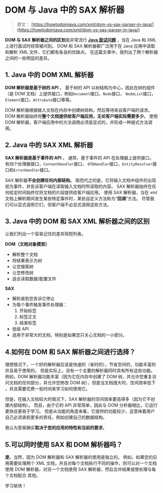 # DOM 与 Java 中的 SAX 解析器

> 原文： [https://howtodoinjava.com/xml/dom-vs-sax-parser-in-java/](https://howtodoinjava.com/xml/dom-vs-sax-parser-in-java/)

**DOM 与 SAX 解析器之间的区别**是非常流行 [**Java 面试问题**](//howtodoinjava.com/java-interview-questions/ "Java Interview Questions") ，当在 Java 和 XML 上进行面试时经常被问到。 DOM 和 SAX 解析器都广泛用于在 Java 应用中读取和解析 XML 文件，它们都有各自的优缺点。 在这篇文章中，我列出了两个解析器之间的一些明显的差异。

## 1\. Java 中的 DOM XML 解析器

**DOM 解析器是基于树的 API** 。 基于树的 API 以树结构为中心，因此在树的组件（是 DOM 文档）上提供接口，例如`Document`接口，`Node`接口， `NodeList`接口，`Element`接口，`Attrubute`接口等等。

DOM 解析器根据输入文档在内存中创建树结构，然后等待来自客户端的请求。 DOM 解析器始终将**整个文档提供给客户端应用，无论客户端实际需要多少**。 使用 DOM 解析器，客户端应用中的方法调用必须是显式的，并形成一种链式方法调用。

## 2\. Java 中的 SAX XML 解析器

**SAX 解析器是基于事件的 API** 。 通常，基于事件的 API 在处理器上提供接口。 有四个处理器接口，`ContentHandler`接口， `DTDHandler`接口，`EntityResolver`接口和`ErrorHandler`接口。

SAX 解析器**不会创建任何内部结构**。 取而代之的是，它将输入文档中组件的出现视为事件，并告诉客户端在读取输入文档时所读取的内容。 SAX 解析器始终在任何给定时间始终仅将文档的片段提供给客户端应用。 使用 SAX 解析器，当在 xml 文档上解析期间发生某些特定事件时，某些自定义方法称为“**回调**”方法。 尽管我们可以显式调用它们，但客户端不必显式调用这些方法。

## 3\. Java 中的 DOM 和 SAX XML 解析器之间的区别

让我们列出一个容易记住的差异简短列表。

**DOM（文档对象模型）**

*   解析整个文档
*   将结果表示为树
*   让您搜索树
*   让您修改树
*   适合读取数据/配置文件

**SAX**

*   解析直到您告诉它停止
*   为每个事件触发事件处理器：
    1.  开始标签
    2.  标签正文
    3.  结束标签
*   低级 API
*   适用于非常大的文档，特别是如果您只关心文档的一小部分。

## 4.如何在 DOM 和 SAX 解析器之间进行选择？

理想情况下，一个好的解析器应该是快速的（省时的），节省空间的，功能丰富的并且易于使用的。 但是实际上，没有一个主要的解析器同时具有所有这些功能。 例如，DOM 解析器功能丰富（因为它在内存中创建了 DOM 树，并允许您重复访问文档的任何部分，并允许您修改 DOM 树），但是当文档很大时，空间效率低下 ，并且需要花费一些时间来学习如何使用它。

但是，在输入文档较大的情况下，SAX 解析器的空间效率要高得多（因为它不创建内部结构）。 而且，由于它的 API 非常简单，因此与 DOM 分析器相比，它运行更快且更易于学习。 但是从功能的角度来看，它提供的功能较少，这意味着用户自己必须承担更多的责任，例如创建自己的数据结构。

我认为答案确实**取决于您的应用的特性和当前的要求**。

## 5.可以同时使用 SAX 和 DOM 解析器吗？

**是**，当然，因为 DOM 解析器和 SAX 解析器的使用是独立的。 例如，如果您的应用需要处理两个 XML 文档，并且对每个文档执行不同的操作，则可以对一个文档使用 DOM 解析器，对另一个文档使用 SAX 解析器，然后合并结果或使处理与每个文档配合 其他。

学习愉快！